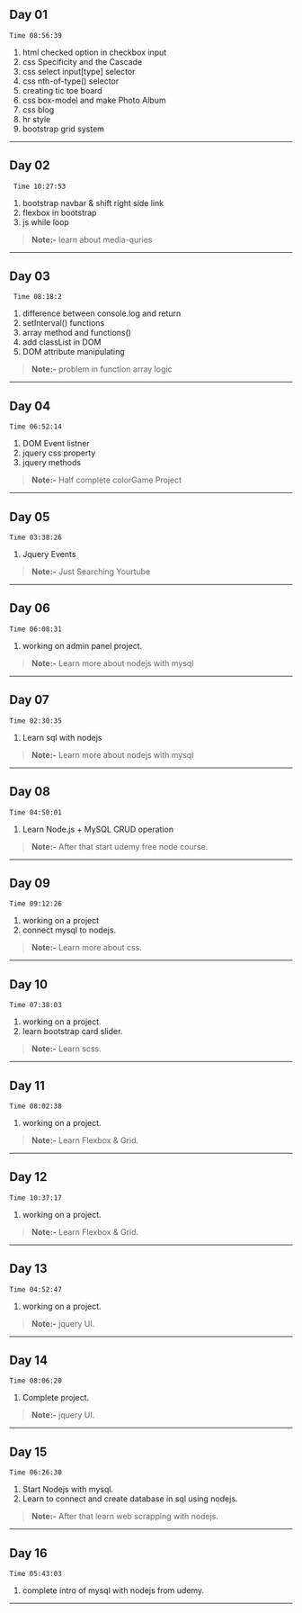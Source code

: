 ## Day 01
```
Time 08:56:39
```
1. html checked option in checkbox input 
2. css  Specificity and the Cascade
3. css select input[type] selector
4. css nth-of-type() selector
5. creating tic toe board
6. css box-model and make Photo Album
7. css blog
8. hr style
9. bootstrap grid system
---

## Day 02 
```
 Time 10:27:53
 ```
1. bootstrap navbar & shift right side link
2. flexbox in bootstrap
3. js while loop
>**Note:-** learn about media-quries
---

## Day 03  
```
 Time 08:18:2 
 ```
1. difference between console.log and return
2. setInterval() functions
3. array method and functions()
4. add classList in DOM
5. DOM attribute manipulating
>**Note:-** problem in function array logic
---

## Day 04
```
Time 06:52:14
```
1. DOM Event listner
2. jquery css property
3. jquery methods
>**Note:-** Half complete colorGame Project
---

## Day 05
```
Time 03:38:26
```
1. Jquery Events
>**Note:-** Just Searching Yourtube
---

## Day 06
```
Time 06:08:31
```
1. working on admin panel project.
>**Note:-** Learn more about nodejs with mysql
---

## Day 07
```
Time 02:30:35
```
1. Learn sql with nodejs
>**Note:-** Learn more about nodejs with mysql
---

## Day 08
```
Time 04:50:01
```
1. Learn Node.js + MySQL CRUD operation
>**Note:-** After that start udemy free node course.
---
## Day 09
```
Time 09:12:26
```
1. working on a project
2. connect mysql to nodejs.
>**Note:-** Learn more about css.
---

## Day 10
```
Time 07:38:03
```
1. working on a project.
2. learn bootstrap card slider.
>**Note:-** Learn scss.
---

## Day 11
```
Time 08:02:38
```
1. working on a project.
>**Note:-** Learn Flexbox & Grid.
---

## Day 12
```
Time 10:37:17
```
1. working on a project.
>**Note:-** Learn Flexbox & Grid.
---

## Day 13
```
Time 04:52:47
```
1. working on a project.
>**Note:-** jquery UI.
---

## Day 14
```
Time 08:06:20
```
1. Complete project.
>**Note:-** jquery UI.
---

## Day 15
```
Time 06:26:30
```
1. Start Nodejs with mysql.
2. Learn to connect and create database in sql using nodejs.
>**Note:-** After that learn web scrapping with nodejs.
---

## Day 16
```
Time 05:43:03
```
1. complete intro of mysql with nodejs from udemy.

---
